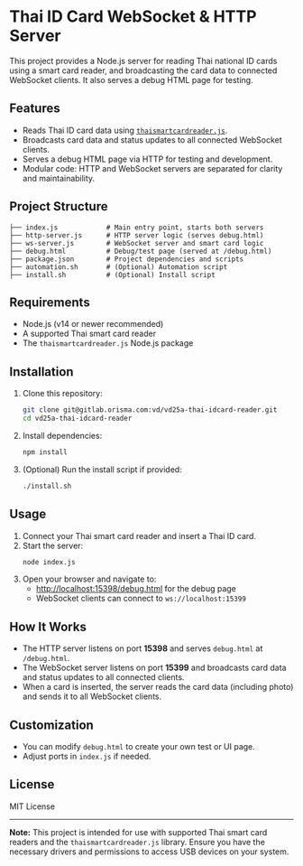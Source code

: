 # Thai ID Card WebSocket & HTTP Server

This project provides a Node.js server for reading Thai national ID cards using a smart card reader, and broadcasting the card data to connected WebSocket clients. It also serves a debug HTML page for testing.

## Features
- Reads Thai ID card data using [`thaismartcardreader.js`](https://github.com/dogrocker/thaismartcardreader.js).
- Broadcasts card data and status updates to all connected WebSocket clients.
- Serves a debug HTML page via HTTP for testing and development.
- Modular code: HTTP and WebSocket servers are separated for clarity and maintainability.

## Project Structure
```
├── index.js            # Main entry point, starts both servers
├── http-server.js      # HTTP server logic (serves debug.html)
├── ws-server.js        # WebSocket server and smart card logic
├── debug.html          # Debug/test page (served at /debug.html)
├── package.json        # Project dependencies and scripts
├── automation.sh       # (Optional) Automation script
├── install.sh          # (Optional) Install script
```

## Requirements
- Node.js (v14 or newer recommended)
- A supported Thai smart card reader
- The `thaismartcardreader.js` Node.js package

## Installation
1. Clone this repository:
   ```bash
   git clone git@gitlab.orisma.com:vd/vd25a-thai-idcard-reader.git
   cd vd25a-thai-idcard-reader
   ```
2. Install dependencies:
   ```bash
   npm install
   ```
3. (Optional) Run the install script if provided:
   ```bash
   ./install.sh
   ```

## Usage
1. Connect your Thai smart card reader and insert a Thai ID card.
2. Start the server:
   ```bash
   node index.js
   ```
3. Open your browser and navigate to:
   - [http://localhost:15398/debug.html](http://localhost:15398/debug.html) for the debug page
   - WebSocket clients can connect to `ws://localhost:15399`

## How It Works
- The HTTP server listens on port **15398** and serves `debug.html` at `/debug.html`.
- The WebSocket server listens on port **15399** and broadcasts card data and status updates to all connected clients.
- When a card is inserted, the server reads the card data (including photo) and sends it to all WebSocket clients.

## Customization
- You can modify `debug.html` to create your own test or UI page.
- Adjust ports in `index.js` if needed.

## License
MIT License

---

**Note:** This project is intended for use with supported Thai smart card readers and the `thaismartcardreader.js` library. Ensure you have the necessary drivers and permissions to access USB devices on your system.
